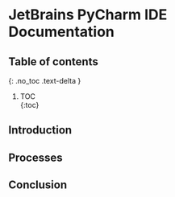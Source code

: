# JetBrains PyCharm IDE Documentation


## Table of contents	
{: .no_toc .text-delta }	
1. TOC	
{:toc}



## Introduction


## Processes


## Conclusion

